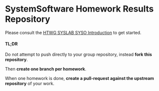 # SystemSoftware Homework Results Repository

Please consult the [HTWG SYSLAB SYSO Introduction](https://htwg-syslab-syso.github.io/) to get started.

#### TL;DR
Do not attempt to push directly to your group repository, instead **fork this repository**.

Then **create one branch per homework**.

When one homework is done, **create a pull-request against the upstream repository** of your work.
